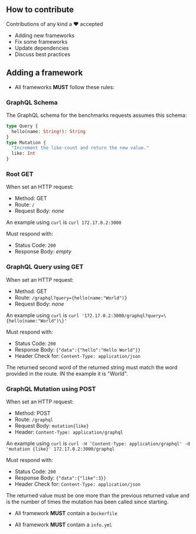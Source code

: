 ## How to contribute

Contributions of any kind a :heart: accepted

+ Adding new frameworks
+ Fix some frameworks
+ Update dependencies
+ Discuss best practices

## Adding a framework

+ All frameworks **MUST** follow these rules:

### GraphQL Schema

The GraphQL schema for the benchmarks requests assumes this schema:

```graphql
type Query {
  hello(name: String!): String
}
type Mutation {
  "Increment the like-count and return the new value."
  like: Int
}
```

### Root GET

When set an HTTP request:

 - Method: GET
 - Route: `/`
 - Request Body: _none_

An example using `curl` is `curl 172.17.0.2:3000`

Must respond with:

 - Status Code: `200`
 - Response Body: _empty_

### GraphQL Query using GET

When set an HTTP request:

 - Method: GET
 - Route: `/graphql?query={hello(name:"World")}`
 - Request Body: _none_

An example using `curl` is `curl '172.17.0.2:3000/graphql?query=\{hello(name:"World")\}'`

Must respond with:

 - Status Code: `200`
 - Response Body: `{"data":{"hello":"Hello World"}}`
 - Header Check for: `Content-Type: application/json`

The returned second word of the returned string must match the word provided
in the route. IN the example it is "World".

### GraphQL Mutation using POST

When set an HTTP request:

 - Method: POST
 - Route: `/graphql`
 - Request Body: `mutation{like}`
 - Header: `Content-Type: application/graphql`

An example using `curl` is `curl -H 'Content-Type: application/graphql' -d 'mutation {like}' 172.17.0.2:3000/graphql`

Must respond with:

 - Status Code: `200`
 - Response Body: `{"data":{"like":3}}`
 - Header Check for: `Content-Type: application/json`

The returned value must be one more than the previous returned value
and is the number of times the mutation has been called since
starting.

+ All framework **MUST** contain a `Dockerfile`

+ All framework **MUST** contain a `info.yml`
